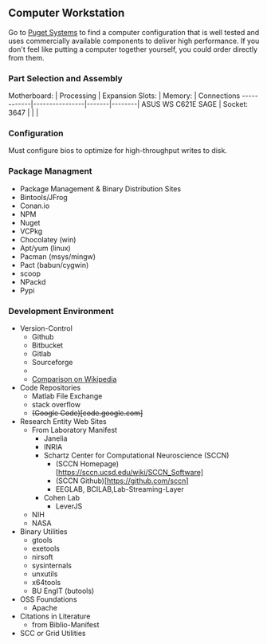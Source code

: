 ## Computer Workstation

Go to [Puget Systems](http://www.pugetsystems.com) to find a computer configuration that is well tested and uses commercially available components to deliver high performance. If you don't feel like putting a computer together yourself, you could order directly from them.

### Part Selection and Assembly


Motherboard: | Processing | Expansion Slots: | Memory: | Connections
------------|----------------|-------|--------|
ASUS WS C621E SAGE | Socket: 3647 | | |

<!-- CPU: Purley
Form Factor: SSI EEB
Chipset: Intel C620 -->
<!--
12 slots DDR4 ECC Registered 2666 MHz
(Max per Slot: 64 GB)
Max Supported: 768 GB


Rear USB 2.0: 2
Rear USB 3.0: 4
 -->

### Configuration
Must configure bios to optimize for high-throughput writes to disk.

### Package Managment
- Package Management & Binary Distribution Sites
- Bintools/JFrog
- Conan.io
- NPM
- Nuget
- VCPkg
- Chocolatey (win)
- Apt/yum (linux)
- Pacman (msys/mingw)
- Pact (babun/cygwin)
- scoop
- NPackd
- Pypi

### Development Environment
- Version-Control
    - Github
    - Bitbucket
    - Gitlab
    - Sourceforge
    -
    - [Comparison on Wikipedia](https://en.wikipedia.org/wiki/Comparison_of_source_code_hosting_facilities)
- Code Repositories
    - Matlab File Exchange
    - stack overflow
    - ~~(Google Code)[code.google.com]~~
- Research Entity Web Sites
    - From Laboratory Manifest
        - Janelia
        - INRIA
        - Schartz Center for Computational Neuroscience (SCCN)
            - (SCCN Homepage)[https://sccn.ucsd.edu/wiki/SCCN_Software]
            - (SCCN Github)[https://github.com/sccn]
            - EEGLAB, BCILAB,Lab-Streaming-Layer
        - Cohen Lab
            - LeverJS
    - NIH
    - NASA
- Binary Utilities
    - gtools
    - exetools
    - nirsoft
    - sysinternals
    - unxutils
    - x64tools
    - BU EngIT (butools)
- OSS Foundations
    - Apache
- Citations in Literature
    - from Biblio-Manifest
- SCC or Grid Utilities
